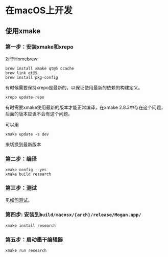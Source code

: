 # 在macOS上开发

## 使用xmake
### 第一步：安装xmake和xrepo
对于Homebrew:
```
brew install xmake qt@5 ccache
brew link qt@5
brew install pkg-config
```

有时候需要保持xrepo是最新的，以保证使用最新的依赖的构建定义。
```
xrepo update-repo
```

有时需要xmake使用最新的版本才能正常编译，在xmake 2.8.3中存在这个问题，后面的版本应该不会有这个问题。

可以用
```
xmake update -s dev
```
来切换到最新版本

### 第二步：编译
```
xmake config --yes
xmake build research
```

### 第三步：测试
见[如何测试](Test.md)。

### 第四步: 安装到`build/macosx/{arch}/release/Mogan.app/`
``` bash
xmake install research
```

### 第五步：启动墨干编辑器
``` bash
xmake run research
```

